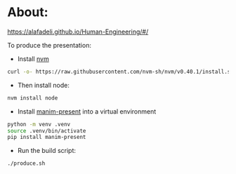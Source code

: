 # About:
https://alafadeli.github.io/Human-Engineering/#/


To produce the presentation:
- Install [nvm](https://github.com/nvm-sh/nvm)
```bash
curl -o- https://raw.githubusercontent.com/nvm-sh/nvm/v0.40.1/install.sh | bash
```
- Then install node:
```bash
nvm install node
```
- Install [manim-present](https://pypi.org/project/manim-present/) into a virtual environment
```bash
python -m venv .venv
source .venv/bin/activate
pip install manim-present
```
- Run the build script:
```bash
./produce.sh
```
